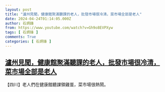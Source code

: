 ```yaml
---
layout: post
title: "瀘州見聞，健康館聚滿聽課的老人，批發市場很冷清，菜市場全部是老人"
date: 2024-04-24T01:14:05.000Z
author: 石炳鋒
from: https://www.youtube.com/watch?v=Gh9o8EVPXyw
tags: [ 石炳锋 ]
comments: True
categories: [ 石炳锋 ]
---
```

<!--1713921245000-->
[瀘州見聞，健康館聚滿聽課的老人，批發市場很冷清，菜市場全部是老人](https://www.youtube.com/watch?v=Gh9o8EVPXyw)
------

<div>
【四川】老人們在健康館聽課領雞蛋，菜市場很熱鬧。
</div>
